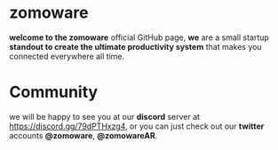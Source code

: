# zomoware

**welcome to the zomoware** official GitHub page, **we** are a small startup **standout to create
the ultimate productivity system** that makes you connected everywhere all time.

# Community

we will be happy to see you at our **discord** server at https://discord.gg/79dPTHxzg4,
or you can just check out our **twitter** accounts **@zomoware**, **@zomowareAR**.
